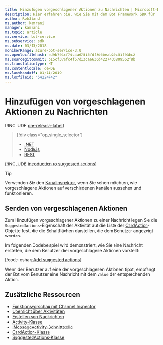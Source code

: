 ```yaml
---
title: Hinzufügen vorgeschlagener Aktionen zu Nachrichten | Microsoft-Dokumentation
description: Hier erfahren Sie, wie Sie mit dem Bot Framework SDK für .NET Nachrichten vorgeschlagene Aktionen hinzufügen.
author: RobStand
ms.author: kamrani
manager: kamrani
ms.topic: article
ms.service: bot-service
ms.subservice: sdk
ms.date: 03/13/2018
monikerRange: azure-bot-service-3.0
ms.openlocfilehash: ad9b791cf74c4a67515fdf8d60eab29c51f93bc2
ms.sourcegitcommit: b15cf37afc4f57d13ca6636d4227433809562f8b
ms.translationtype: HT
ms.contentlocale: de-DE
ms.lasthandoff: 01/11/2019
ms.locfileid: "54224742"
---
```

# <a name="add-suggested-actions-to-messages"></a>Hinzufügen von vorgeschlagenen Aktionen zu Nachrichten

[!INCLUDE [pre-release-label](../includes/pre-release-label-v3.md)]

> [!div class="op_single_selector"]
> - [.NET](../dotnet/bot-builder-dotnet-add-suggested-actions.md)
> - [Node.js](../nodejs/bot-builder-nodejs-send-suggested-actions.md)
> - [REST](../rest-api/bot-framework-rest-connector-add-suggested-actions.md)

[!INCLUDE [Introduction to suggested actions](../includes/snippet-suggested-actions-intro.md)]

> [!TIP]
> Verwenden Sie den [Kanalinspektor][channelInspector], wenn Sie sehen möchten, wie vorgeschlagene Aktionen auf verschiedenen Kanälen aussehen und funktionieren.

## <a name="send-suggested-actions"></a>Senden von vorgeschlagenen Aktionen

Zum Hinzufügen vorgeschlagener Aktionen zu einer Nachricht legen Sie die `SuggestedActions`-Eigenschaft der Aktivität auf die Liste der [CardAction][cardAction]-Objekte fest, die die Schaltflächen darstellen, die dem Benutzer angezeigt werden. 

Im folgenden Codebeispiel wird demonstriert, wie Sie eine Nachricht erstellen, die dem Benutzer drei vorgeschlagene Aktionen vorstellt:

[!code-csharp[Add suggested actions](../includes/code/dotnet-add-suggested-actions.cs#addSuggestedActions)]

Wenn der Benutzer auf eine der vorgeschlagenen Aktionen tippt, empfängt der Bot vom Benutzer eine Nachricht mit dem `Value` der entsprechenden Aktion.

## <a name="additional-resources"></a>Zusätzliche Ressourcen

- [Funktionsvorschau mit Channel Inspector][inspector]
- [Übersicht über Aktivitäten](bot-builder-dotnet-activities.md)
- [Erstellen von Nachrichten](bot-builder-dotnet-create-messages.md)
- <a href="https://docs.botframework.com/en-us/csharp/builder/sdkreference/dc/d2f/class_microsoft_1_1_bot_1_1_connector_1_1_activity.html" target="_blank">Activity-Klasse</a>
- <a href="/dotnet/api/microsoft.bot.connector.imessageactivity" target="_blank">IMessageActivity-Schnittstelle</a>
- <a href="/dotnet/api/microsoft.bot.connector.cardaction" target="_blank">CardAction-Klasse</a>
- <a href="/dotnet/api/microsoft.bot.connector.suggestedactions" target="_blank">SuggestedActions-Klasse</a>

[cardAction]: /dotnet/api/microsoft.bot.connector.cardaction

[inspector]: ../bot-service-channel-inspector.md

[channelInspector]: ../bot-service-channel-inspector.md


